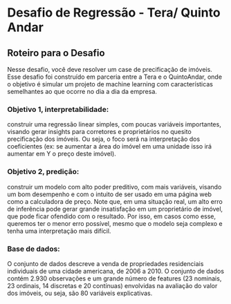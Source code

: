 # Desafio de Regressão - Tera/ Quinto Andar

## Roteiro para o Desafio

Nesse desafio, você deve resolver um case de precificação de imóveis. Esse desafio foi construído em parceria entre a Tera e o QuintoAndar,
onde o objetivo é simular um projeto de machine learning com características semelhantes ao que ocorre no dia a dia da empresa.

### Objetivo 1, interpretabilidade:

construir uma regressão linear simples, com poucas variáveis importantes, visando gerar insights para corretores e proprietários no quesito precificação dos imóveis. 
Ou seja, o foco será na interpretação dos coeficientes (ex: se aumentar a área do imóvel em uma unidade isso irá aumentar em Y o preço deste imóvel).

### Objetivo 2, predição:

construir um modelo com alto poder preditivo, com mais variáveis, visando um bom desempenho e com o intuito de ser usado em uma página web como a calculadora de preço.
Note que, em uma situação real, um alto erro de inferência pode gerar grande insatisfação em um proprietário de imóvel, que pode ficar ofendido com o resultado.
Por isso, em casos como esse, queremos ter o menor erro possível, mesmo que o modelo  seja complexo e tenha uma interpretação mais difícil.

### Base de dados:
O conjunto de dados descreve a venda de propriedades residenciais individuais de uma cidade americana, de 2006 a 2010.
O conjunto de dados contém 2.930 observações e um grande número de features (23 nominais, 23 ordinais, 14 discretas e 20 contínuas) 
envolvidas na avaliação do valor dos imóveis, ou seja, são 80 variáveis explicativas.